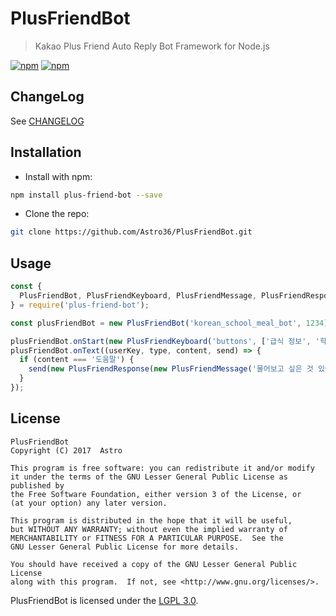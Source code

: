 # PlusFriendBot

> Kakao Plus Friend Auto Reply Bot Framework for Node.js

[![npm](https://img.shields.io/npm/v/plus-friend-bot.svg?style=flat-square)](https://www.npmjs.com/package/plus-friend-bot) [![npm](https://img.shields.io/npm/dt/plus-friend-bot.svg?style=flat-square)](https://www.npmjs.com/package/plus-friend-bot)

## ChangeLog

See [CHANGELOG](./CHANGELOG.md)

## Installation

- Install with npm:

```bash
npm install plus-friend-bot --save
```

- Clone the repo:

```bash
git clone https://github.com/Astro36/PlusFriendBot.git
```

## Usage

```javascript
const {
  PlusFriendBot, PlusFriendKeyboard, PlusFriendMessage, PlusFriendResponse,
} = require('plus-friend-bot');

const plusFriendBot = new PlusFriendBot('korean_school_meal_bot', 1234);

plusFriendBot.onStart(new PlusFriendKeyboard('buttons', ['급식 정보', '학교 설정']));
plusFriendBot.onText((userKey, type, content, send) => {
  if (content === '도움말') {
    send(new PlusFriendResponse(new PlusFriendMessage('물어보고 싶은 것 있어?'), new PlusFriendKeyboard('buttons', ['급식 정보', '학교 변경'])));
  }
});
```

## License

```text
PlusFriendBot
Copyright (C) 2017  Astro

This program is free software: you can redistribute it and/or modify
it under the terms of the GNU Lesser General Public License as published by
the Free Software Foundation, either version 3 of the License, or
(at your option) any later version.

This program is distributed in the hope that it will be useful,
but WITHOUT ANY WARRANTY; without even the implied warranty of
MERCHANTABILITY or FITNESS FOR A PARTICULAR PURPOSE.  See the
GNU Lesser General Public License for more details.

You should have received a copy of the GNU Lesser General Public License
along with this program.  If not, see <http://www.gnu.org/licenses/>.
```

PlusFriendBot is licensed under the [LGPL 3.0](./LICENSE).
